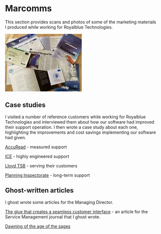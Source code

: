 # Marcomms

This section provides scans and photos of some of the marketing materials I produced while working for Royalblue Technologies.

[![samples thumbnail](marcomms/samples-s.jpg)](marcomms/samples.jpg)

## Case studies

I visited a number of reference customers while working for Royalblue Technologies and interviewed them about how our software had improved their support operation. I then wrote a case study about each one, highlighting the improvements and cost savings implementing our software had given.

[AccuRead](marcomms/AccuRead.md) - measured support

[ICE](marcomms/ice-case-study.md) - highly engineered support

[Lloyd TSB](marcomms/Lloyds-case-study.md) - serving their customers

[Planning Inspectorate](marcomms/planning-case-study.md) - long-term support

## Ghost-written articles

I ghost wrote some articles for the Managing Director.

[The glue that creates a seamless customer interface](marcomms/glue.md) - an article for the Service Management journal that I ghost wrote.

[Dawning of the age of the sages](marcomms/age-of-sages.md)
